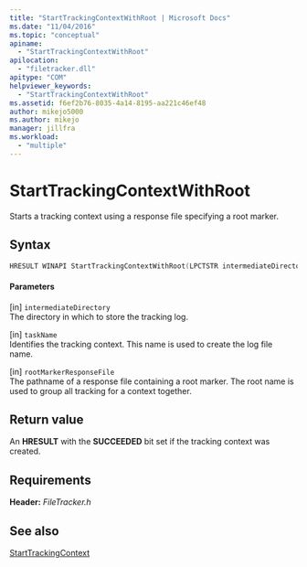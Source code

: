 ```yaml
---
title: "StartTrackingContextWithRoot | Microsoft Docs"
ms.date: "11/04/2016"
ms.topic: "conceptual"
apiname: 
  - "StartTrackingContextWithRoot"
apilocation: 
  - "filetracker.dll"
apitype: "COM"
helpviewer_keywords: 
  - "StartTrackingContextWithRoot"
ms.assetid: f6ef2b76-8035-4a14-8195-aa221c46ef48
author: mikejo5000
ms.author: mikejo
manager: jillfra
ms.workload: 
  - "multiple"
---
```

# StartTrackingContextWithRoot
Starts a tracking context using a response file specifying a root marker.  
  
## Syntax  
  
```cpp 
HRESULT WINAPI StartTrackingContextWithRoot(LPCTSTR intermediateDirectory, LPCTSTR taskName, LPCTSTR rootMarkerResponseFile);  
```  
  
#### Parameters  
 [in] `intermediateDirectory`  
 The directory in which to store the tracking log.  
  
 [in] `taskName`  
 Identifies the tracking context. This name is used to create the log file name.  
  
 [in] `rootMarkerResponseFile`  
 The pathname of a response file containing a root marker. The root name is used to group all tracking for a context together.  
  
## Return value  
 An **HRESULT** with the **SUCCEEDED** bit set if the tracking context was created.  
  
## Requirements  
 **Header:** *FileTracker.h*  
  
## See also  
 [StartTrackingContext](../msbuild/starttrackingcontext.md)